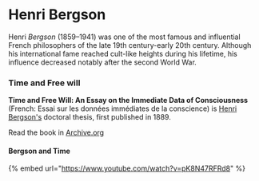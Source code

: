# Henri Bergson

Henri _Bergson_ (1859–1941) was one of the most famous and influential French philosophers of the late 19th century-early 20th century. Although his international fame reached cult-like heights during his lifetime, his influence decreased notably after the second World War. &#x20;

### Time and Free will

**Time and Free Will: An Essay on the Immediate Data of Consciousness** (French: Essai sur les données immédiates de la conscience) is [Henri Bergson's](https://en.wikipedia.org/wiki/Henri\_Bergson) doctoral thesis, first published in 1889.

Read the book in [Archive.org](https://archive.org/details/timeandfreewilla00berguoft)

#### Bergson and Time

{% embed url="https://www.youtube.com/watch?v=pK8N47RFRd8" %}



